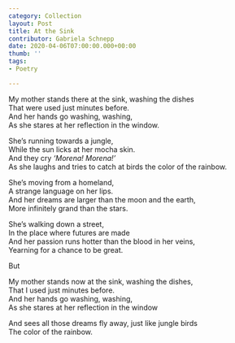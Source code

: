 ```yaml
---
category: Collection
layout: Post
title: At the Sink
contributor: Gabriela Schnepp
date: 2020-04-06T07:00:00.000+00:00
thumb: ''
tags:
- Poetry

---
```

My mother stands there at the sink, washing the dishes<br>That were used just minutes before.<br>And her hands go washing, washing,<br>As she stares at her reflection in the window.

She’s running towards a jungle,<br>While the sun licks at her mocha skin.<br>And they cry _‘Morena! Morena!’_<br>As she laughs and tries to catch at birds the color of the rainbow.

She’s moving from a homeland,<br>A strange language on her lips.<br>And her dreams are larger than the moon and the earth,<br>More infinitely grand than the stars.

She’s walking down a street,<br>In the place where futures are made<br>And her passion runs hotter than the blood in her veins,<br>Yearning for a chance to be great.

But

My mother stands now at the sink, washing the dishes,<br>That I used just minutes before.<br>And her hands go washing, washing,<br>As she stares at her reflection in the window

And sees all those dreams fly away, just like jungle birds<br>The color of the rainbow.